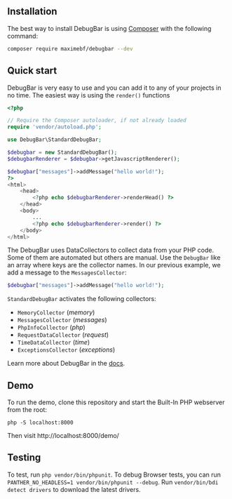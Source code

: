 
## Installation

The best way to install DebugBar is using [Composer](http://getcomposer.org)
with the following command:

```bash
composer require maximebf/debugbar --dev
```

## Quick start

DebugBar is very easy to use and you can add it to any of your projects in no time.
The easiest way is using the `render()` functions

```PHP
<?php

// Require the Composer autoloader, if not already loaded
require 'vendor/autoload.php';

use DebugBar\StandardDebugBar;

$debugbar = new StandardDebugBar();
$debugbarRenderer = $debugbar->getJavascriptRenderer();

$debugbar["messages"]->addMessage("hello world!");
?>
<html>
    <head>
        <?php echo $debugbarRenderer->renderHead() ?>
    </head>
    <body>
        ...
        <?php echo $debugbarRenderer->render() ?>
    </body>
</html>
```

The DebugBar uses DataCollectors to collect data from your PHP code. Some of them are
automated but others are manual. Use the `DebugBar` like an array where keys are the
collector names. In our previous example, we add a message to the `MessagesCollector`:

```PHP
$debugbar["messages"]->addMessage("hello world!");
```

`StandardDebugBar` activates the following collectors:

- `MemoryCollector` (*memory*)
- `MessagesCollector` (*messages*)
- `PhpInfoCollector` (*php*)
- `RequestDataCollector` (*request*)
- `TimeDataCollector` (*time*)
- `ExceptionsCollector` (*exceptions*)

Learn more about DebugBar in the [docs](http://phpdebugbar.com/docs).


## Demo

To run the demo, clone this repository and start the Built-In PHP webserver from the root:

```
php -S localhost:8000
```

Then visit http://localhost:8000/demo/

## Testing

To test, run `php vendor/bin/phpunit`.
To debug Browser tests, you can run `PANTHER_NO_HEADLESS=1 vendor/bin/phpunit --debug`. Run `vendor/bin/bdi detect drivers` to download the latest drivers.